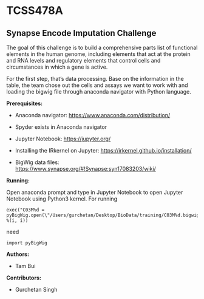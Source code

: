 # TCSS478A
## Synapse Encode Imputation Challenge

The goal of this challenge is to build a comprehensive parts list of functional elements in the human genome, including elements that act at the protein and RNA levels and regulatory elements that control cells and circumstances in which a gene is active. 

For the first step, that’s data processing. Base on the information in the table, the team chose out the cells and assays we want to work with and loading the bigwig file through anaconda navigator with Python language. 

**Prerequisites:**

- Anaconda navigator: https://www.anaconda.com/distribution/

- Spyder exists in Anaconda navigator

- Jupyter Notebook: https://jupyter.org/

- Installing the IRkernel on Jupyter: https://irkernel.github.io/installation/

- BigWig data files: https://www.synapse.org/#!Synapse:syn17083203/wiki/

**Running:**

Open anaconda prompt and type in Jupyter Notebook to open Jupyter Notebook using Python3 kernel. 
For running
```
exec("C03M%d = pyBigWig.open(\"/Users/gurchetan/Desktop/BioData/training/C03M%d.bigwig\")" %(i, i))
```
need
```
import pyBigWig
```
**Authors:**

- Tam Bui

**Contributors:**

- Gurchetan Singh
